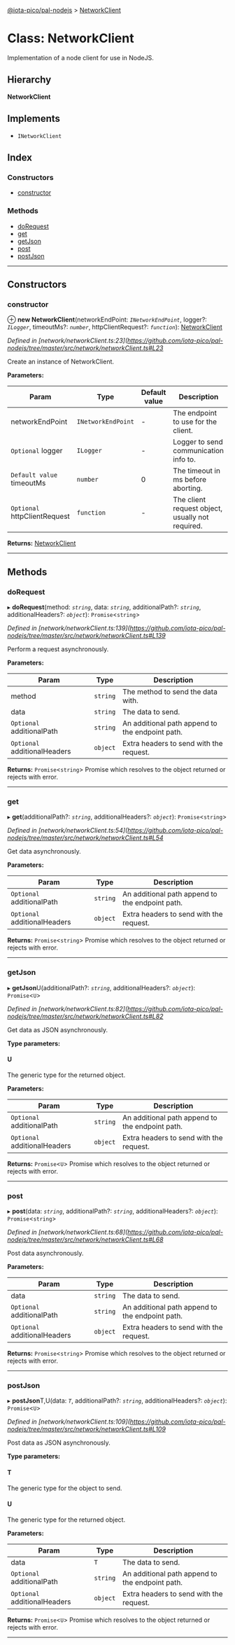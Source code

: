 [@iota-pico/pal-nodejs](../README.md) > [NetworkClient](../classes/networkclient.md)

# Class: NetworkClient

Implementation of a node client for use in NodeJS.

## Hierarchy

**NetworkClient**

## Implements

* `INetworkClient`

## Index

### Constructors

* [constructor](networkclient.md#constructor)

### Methods

* [doRequest](networkclient.md#dorequest)
* [get](networkclient.md#get)
* [getJson](networkclient.md#getjson)
* [post](networkclient.md#post)
* [postJson](networkclient.md#postjson)

---

## Constructors

<a id="constructor"></a>

###  constructor

⊕ **new NetworkClient**(networkEndPoint: *`INetworkEndPoint`*, logger?: *`ILogger`*, timeoutMs?: *`number`*, httpClientRequest?: *`function`*): [NetworkClient](networkclient.md)

*Defined in [network/networkClient.ts:23](https://github.com/iota-pico/pal-nodejs/tree/master/src/network/networkClient.ts#L23*

Create an instance of NetworkClient.

**Parameters:**

| Param | Type | Default value | Description |
| ------ | ------ | ------ | ------ |
| networkEndPoint | `INetworkEndPoint` | - |  The endpoint to use for the client. |
| `Optional` logger | `ILogger` | - |  Logger to send communication info to. |
| `Default value` timeoutMs | `number` | 0 |  The timeout in ms before aborting. |
| `Optional` httpClientRequest | `function` | - |  The client request object, usually not required. |

**Returns:** [NetworkClient](networkclient.md)

___

## Methods

<a id="dorequest"></a>

###  doRequest

▸ **doRequest**(method: *`string`*, data: *`string`*, additionalPath?: *`string`*, additionalHeaders?: *`object`*): `Promise`<`string`>

*Defined in [network/networkClient.ts:139](https://github.com/iota-pico/pal-nodejs/tree/master/src/network/networkClient.ts#L139*

Perform a request asynchronously.

**Parameters:**

| Param | Type | Description |
| ------ | ------ | ------ |
| method | `string` |  The method to send the data with. |
| data | `string` |  The data to send. |
| `Optional` additionalPath | `string` |  An additional path append to the endpoint path. |
| `Optional` additionalHeaders | `object` |  Extra headers to send with the request. |

**Returns:** `Promise`<`string`>
Promise which resolves to the object returned or rejects with error.

___
<a id="get"></a>

###  get

▸ **get**(additionalPath?: *`string`*, additionalHeaders?: *`object`*): `Promise`<`string`>

*Defined in [network/networkClient.ts:54](https://github.com/iota-pico/pal-nodejs/tree/master/src/network/networkClient.ts#L54*

Get data asynchronously.

**Parameters:**

| Param | Type | Description |
| ------ | ------ | ------ |
| `Optional` additionalPath | `string` |  An additional path append to the endpoint path. |
| `Optional` additionalHeaders | `object` |  Extra headers to send with the request. |

**Returns:** `Promise`<`string`>
Promise which resolves to the object returned or rejects with error.

___
<a id="getjson"></a>

###  getJson

▸ **getJson**U(additionalPath?: *`string`*, additionalHeaders?: *`object`*): `Promise`<`U`>

*Defined in [network/networkClient.ts:82](https://github.com/iota-pico/pal-nodejs/tree/master/src/network/networkClient.ts#L82*

Get data as JSON asynchronously.

**Type parameters:**

#### U 

The generic type for the returned object.

**Parameters:**

| Param | Type | Description |
| ------ | ------ | ------ |
| `Optional` additionalPath | `string` |  An additional path append to the endpoint path. |
| `Optional` additionalHeaders | `object` |  Extra headers to send with the request. |

**Returns:** `Promise`<`U`>
Promise which resolves to the object returned or rejects with error.

___
<a id="post"></a>

###  post

▸ **post**(data: *`string`*, additionalPath?: *`string`*, additionalHeaders?: *`object`*): `Promise`<`string`>

*Defined in [network/networkClient.ts:68](https://github.com/iota-pico/pal-nodejs/tree/master/src/network/networkClient.ts#L68*

Post data asynchronously.

**Parameters:**

| Param | Type | Description |
| ------ | ------ | ------ |
| data | `string` |  The data to send. |
| `Optional` additionalPath | `string` |  An additional path append to the endpoint path. |
| `Optional` additionalHeaders | `object` |  Extra headers to send with the request. |

**Returns:** `Promise`<`string`>
Promise which resolves to the object returned or rejects with error.

___
<a id="postjson"></a>

###  postJson

▸ **postJson**T,U(data: *`T`*, additionalPath?: *`string`*, additionalHeaders?: *`object`*): `Promise`<`U`>

*Defined in [network/networkClient.ts:109](https://github.com/iota-pico/pal-nodejs/tree/master/src/network/networkClient.ts#L109*

Post data as JSON asynchronously.

**Type parameters:**

#### T 

The generic type for the object to send.

#### U 

The generic type for the returned object.

**Parameters:**

| Param | Type | Description |
| ------ | ------ | ------ |
| data | `T` |  The data to send. |
| `Optional` additionalPath | `string` |  An additional path append to the endpoint path. |
| `Optional` additionalHeaders | `object` |  Extra headers to send with the request. |

**Returns:** `Promise`<`U`>
Promise which resolves to the object returned or rejects with error.

___


